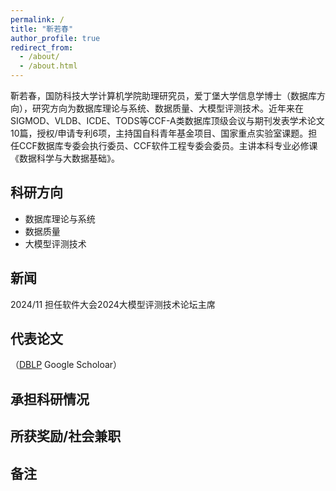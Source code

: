 ```yaml
---
permalink: /
title: "靳若春"
author_profile: true
redirect_from: 
  - /about/
  - /about.html
---
```


靳若春，国防科技大学计算机学院助理研究员，爱丁堡大学信息学博士（数据库方向），研究方向为数据库理论与系统、数据质量、大模型评测技术。近年来在SIGMOD、VLDB、ICDE、TODS等CCF-A类数据库顶级会议与期刊发表学术论文10篇，授权/申请专利6项，主持国自科青年基金项目、国家重点实验室课题。担任CCF数据库专委会执行委员、CCF软件工程专委会委员。主讲本科专业必修课《数据科学与大数据基础》。

科研方向
------
* 数据库理论与系统  
* 数据质量  
* 大模型评测技术  

新闻
------
2024/11 担任软件大会2024大模型评测技术论坛主席

代表论文
------
（[DBLP](https://dblp.uni-trier.de/pid/197/9561.html) Google Scholoar）

承担科研情况
------

所获奖励/社会兼职
------

备注
------

